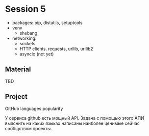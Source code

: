 # Session 5
- packages: pip, distutils, setuptools
- venv 
  - shebang
- networking: 
  - sockets
  - HTTP clients. requests, urllib, urllib2
  - asyncio (not yet)

## Material
TBD 

## Project
GitHub languages popularity

У сервиса github есть мощный API. Задача с помощью этого АПИ выяснить 
на каких языках написаны наиболее ценимые сейчас сообщством проекты.
